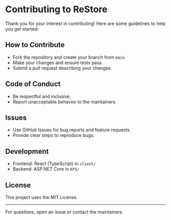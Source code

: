 # Contributing to ReStore

Thank you for your interest in contributing! Here are some guidelines to help you get started:

## How to Contribute
- Fork the repository and create your branch from `main`.
- Make your changes and ensure tests pass.
- Submit a pull request describing your changes.

## Code of Conduct
- Be respectful and inclusive.
- Report unacceptable behavior to the maintainers.

## Issues
- Use GitHub Issues for bug reports and feature requests.
- Provide clear steps to reproduce bugs.

## Development
- Frontend: React (TypeScript) in `client/`
- Backend: ASP.NET Core in `API/`

## License
This project uses the MIT License.

---

For questions, open an issue or contact the maintainers.
